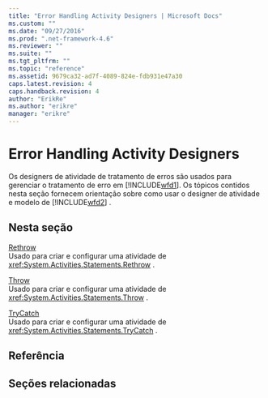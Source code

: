 ```yaml
---
title: "Error Handling Activity Designers | Microsoft Docs"
ms.custom: ""
ms.date: "09/27/2016"
ms.prod: ".net-framework-4.6"
ms.reviewer: ""
ms.suite: ""
ms.tgt_pltfrm: ""
ms.topic: "reference"
ms.assetid: 9679ca32-ad7f-4089-824e-fdb931e47a30
caps.latest.revision: 4
caps.handback.revision: 4
author: "ErikRe"
ms.author: "erikre"
manager: "erikre"
---
```

# Error Handling Activity Designers
Os designers de atividade de tratamento de erros são usados para gerenciar o tratamento de erro em [!INCLUDE[wfd1](../workflow-designer/includes/wfd1_md.md)].  Os tópicos contidos nesta seção fornecem orientação sobre como usar o designer de atividade e modelo de [!INCLUDE[wfd2](../workflow-designer/includes/wfd2_md.md)] .  
  
## Nesta seção  
 [Rethrow](../workflow-designer/rethrow-activity-designer.md)  
 Usado para criar e configurar uma atividade de <xref:System.Activities.Statements.Rethrow> .  
  
 [Throw](../workflow-designer/throw-activity-designer.md)  
 Usado para criar e configurar uma atividade de <xref:System.Activities.Statements.Throw> .  
  
 [TryCatch](../workflow-designer/trycatch-activity-designer.md)  
 Usado para criar e configurar uma atividade de <xref:System.Activities.Statements.TryCatch> .  
  
## Referência  
  
## Seções relacionadas